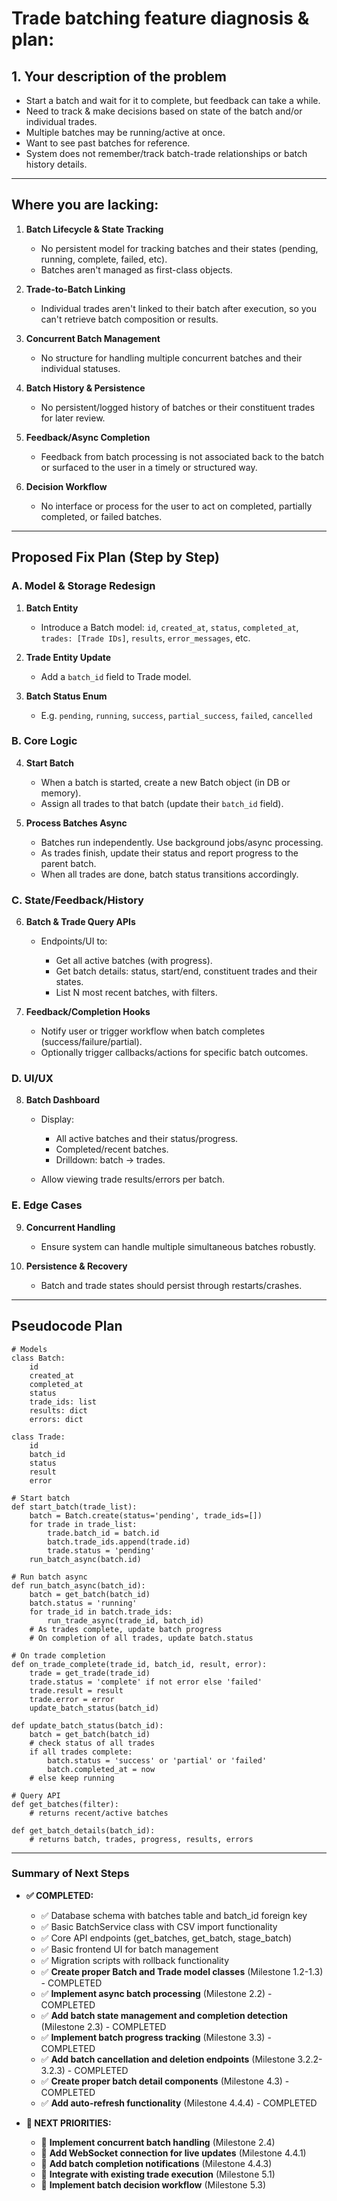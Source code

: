 # **Trade batching feature diagnosis & plan:**

## **1. Your description of the problem**

* Start a batch and wait for it to complete, but feedback can take a while.
* Need to track & make decisions based on state of the batch and/or individual trades.
* Multiple batches may be running/active at once.
* Want to see past batches for reference.
* System does not remember/track batch-trade relationships or batch history details.

---

## **Where you are lacking:**

1. **Batch Lifecycle & State Tracking**

   * No persistent model for tracking batches and their states (pending, running, complete, failed, etc).
   * Batches aren't managed as first-class objects.

2. **Trade-to-Batch Linking**

   * Individual trades aren't linked to their batch after execution, so you can't retrieve batch composition or results.

3. **Concurrent Batch Management**

   * No structure for handling multiple concurrent batches and their individual statuses.

4. **Batch History & Persistence**

   * No persistent/logged history of batches or their constituent trades for later review.

5. **Feedback/Async Completion**

   * Feedback from batch processing is not associated back to the batch or surfaced to the user in a timely or structured way.

6. **Decision Workflow**

   * No interface or process for the user to act on completed, partially completed, or failed batches.

---

## **Proposed Fix Plan (Step by Step)**

### **A. Model & Storage Redesign**

1. **Batch Entity**

   * Introduce a Batch model:
     `id`, `created_at`, `status`, `completed_at`, `trades: [Trade IDs]`, `results`, `error_messages`, etc.
2. **Trade Entity Update**

   * Add a `batch_id` field to Trade model.
3. **Batch Status Enum**

   * E.g. `pending`, `running`, `success`, `partial_success`, `failed`, `cancelled`

### **B. Core Logic**

4. **Start Batch**

   * When a batch is started, create a new Batch object (in DB or memory).
   * Assign all trades to that batch (update their `batch_id` field).
5. **Process Batches Async**

   * Batches run independently. Use background jobs/async processing.
   * As trades finish, update their status and report progress to the parent batch.
   * When all trades are done, batch status transitions accordingly.

### **C. State/Feedback/History**

6. **Batch & Trade Query APIs**

   * Endpoints/UI to:

     * Get all active batches (with progress).
     * Get batch details: status, start/end, constituent trades and their states.
     * List N most recent batches, with filters.
7. **Feedback/Completion Hooks**

   * Notify user or trigger workflow when batch completes (success/failure/partial).
   * Optionally trigger callbacks/actions for specific batch outcomes.

### **D. UI/UX**

8. **Batch Dashboard**

   * Display:

     * All active batches and their status/progress.
     * Completed/recent batches.
     * Drilldown: batch → trades.
   * Allow viewing trade results/errors per batch.

### **E. Edge Cases**

9. **Concurrent Handling**

   * Ensure system can handle multiple simultaneous batches robustly.
10. **Persistence & Recovery**

    * Batch and trade states should persist through restarts/crashes.

---

## **Pseudocode Plan**

```plaintext
# Models
class Batch:
    id
    created_at
    completed_at
    status
    trade_ids: list
    results: dict
    errors: dict

class Trade:
    id
    batch_id
    status
    result
    error

# Start batch
def start_batch(trade_list):
    batch = Batch.create(status='pending', trade_ids=[])
    for trade in trade_list:
        trade.batch_id = batch.id
        batch.trade_ids.append(trade.id)
        trade.status = 'pending'
    run_batch_async(batch.id)

# Run batch async
def run_batch_async(batch_id):
    batch = get_batch(batch_id)
    batch.status = 'running'
    for trade_id in batch.trade_ids:
        run_trade_async(trade_id, batch_id)
    # As trades complete, update batch progress
    # On completion of all trades, update batch.status

# On trade completion
def on_trade_complete(trade_id, batch_id, result, error):
    trade = get_trade(trade_id)
    trade.status = 'complete' if not error else 'failed'
    trade.result = result
    trade.error = error
    update_batch_status(batch_id)

def update_batch_status(batch_id):
    batch = get_batch(batch_id)
    # check status of all trades
    if all trades complete:
        batch.status = 'success' or 'partial' or 'failed'
        batch.completed_at = now
    # else keep running

# Query API
def get_batches(filter):
    # returns recent/active batches

def get_batch_details(batch_id):
    # returns batch, trades, progress, results, errors
```

---

### **Summary of Next Steps**

* **✅ COMPLETED:**
  * ✅ Database schema with batches table and batch_id foreign key
  * ✅ Basic BatchService class with CSV import functionality
  * ✅ Core API endpoints (get_batches, get_batch, stage_batch)
  * ✅ Basic frontend UI for batch management
  * ✅ Migration scripts with rollback functionality
  * ✅ **Create proper Batch and Trade model classes** (Milestone 1.2-1.3) - COMPLETED
  * ✅ **Implement async batch processing** (Milestone 2.2) - COMPLETED
  * ✅ **Add batch state management and completion detection** (Milestone 2.3) - COMPLETED
  * ✅ **Implement batch progress tracking** (Milestone 3.3) - COMPLETED
  * ✅ **Add batch cancellation and deletion endpoints** (Milestone 3.2.2-3.2.3) - COMPLETED
  * ✅ **Create proper batch detail components** (Milestone 4.3) - COMPLETED
  * ✅ **Add auto-refresh functionality** (Milestone 4.4.4) - COMPLETED

* **🔄 NEXT PRIORITIES:**
  * 🔄 **Implement concurrent batch handling** (Milestone 2.4)
  * 🔄 **Add WebSocket connection for live updates** (Milestone 4.4.1)
  * 🔄 **Add batch completion notifications** (Milestone 4.4.3)
  * 🔄 **Integrate with existing trade execution** (Milestone 5.1)
  * 🔄 **Implement batch decision workflow** (Milestone 5.3)